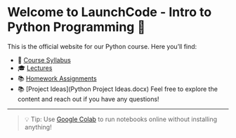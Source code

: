# Welcome to LaunchCode - Intro to Python Programming 👋

This is the official website for our Python course. Here you’ll find:
- 🧾 [Course Syllabus](Syllabus.docx)
- 🎓 [Lectures](LaunchCodeLectures/)
- 📚 [Homework Assignments](LaunchCodeHomeworks/)
- 📚 [Project Ideas](Python Project Ideas.docx)
Feel free to explore the content and reach out if you have any questions!

---

> 💡 Tip: Use [Google Colab](https://colab.research.google.com/) to run notebooks online without installing anything!
